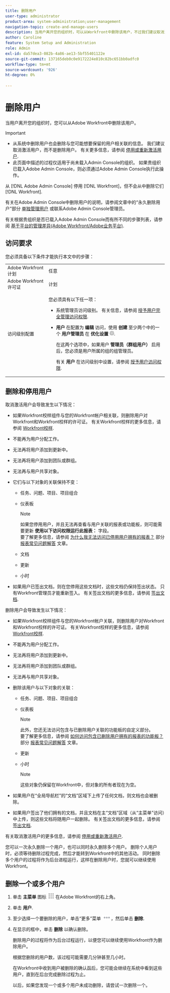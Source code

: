 ```yaml
---
title: 删除用户
user-type: administrator
product-area: system-administration;user-management
navigation-topic: create-and-manage-users
description: 当用户离开您的组织时，可以从Workfront中删除该用户，不过我们建议取消激活用户，而不是删除他们。
author: Caroline
feature: System Setup and Administration
role: Admin
exl-id: da57dea3-082b-4a86-ae13-5bf55401122e
source-git-commit: 137165deb0c0e9172224e810c82bc651bb0adfc0
workflow-type: tm+mt
source-wordcount: '926'
ht-degree: 0%

---
```


# 删除用户

当用户离开您的组织时，您可以从Adobe Workfront中删除该用户。

>[!IMPORTANT]
>
>* 从系统中删除用户也会删除与您可能想要保留的用户相关联的信息。 我们建议取消激活用户，而不是删除用户。 有关更多信息，请参阅 [停用或重新激活用户](../../../administration-and-setup/add-users/create-and-manage-users/deactivate-a-user.md).
>* 此页面中描述的过程仅适用于尚未载入Admin Console的组织。 如果贵组织已载入Adobe Admin Console，则必须通过Adobe Admin Console执行此操作。
>
>从 [!DNL Adobe Admin Console] 停用 [!DNL Workfront]，但不会从中删除它们 [!DNL Workfront].
>
>  有关在Adobe Admin Console中删除用户的说明，请参阅文章中的“永久删除用户”部分 [单独管理用户](https://helpx.adobe.com/enterprise/using/manage-users-individually.html) 或联系Adobe Admin Console管理员。
>
>  有关根据贵组织是否已载入Adobe Admin Console而有所不同的步骤列表，请参阅 [基于平台的管理差异(Adobe Workfront/Adobe业务平台)](../../../administration-and-setup/get-started-wf-administration/actions-in-admin-console.md).

## 访问要求

您必须具备以下条件才能执行本文中的步骤：

<table style="table-layout:auto"> 
 <col> 
 <col> 
 <tbody> 
  <tr> 
   <td role="rowheader">Adobe Workfront计划</td> 
   <td>任意</td> 
  </tr> 
  <tr> 
   <td role="rowheader">Adobe Workfront许可证</td> 
   <td>计划</td> 
  </tr> 
  <tr> 
   <td role="rowheader">访问级别配置</td> 
   <td> <p>您必须具有以下任一项：</p> 
    <ul> 
     <li> <p>系统管理员访问级别。 有关信息，请参阅 <a href="../../../administration-and-setup/add-users/configure-and-grant-access/grant-a-user-full-administrative-access.md" class="MCXref xref">授予用户完全管理访问权限</a>. </p> </li> 
     <li> <p><b>用户</b> 在配置为 <b>编辑</b> 访问，使用 <b>创建</b> 至少两个中的一个 <b>用户管理员</b> 在 <b>优化设置</b> <img src="assets/gear-icon-in-access-levels.png">. </p> <p>在这两个选项中，如果用户 <b>管理员（群组用户）</b> 启用后，您必须是用户所属的组的组管理员。</p> <p>有关 <b>用户</b> 在访问级别中设置，请参阅 <a href="../../../administration-and-setup/add-users/configure-and-grant-access/grant-access-other-users.md" class="MCXref xref">授予用户访问权限</a>.</p> </li> 
    </ul> </td> 
  </tr> 
 </tbody> 
</table>

## 删除和停用用户

取消激活用户会导致发生以下情况：

* 如果Workfront校样组件与您的Workfront帐户相关联，则删除用户对Workfront和Workfront校样的许可证。 有关Workfront校样的更多信息，请参阅 [Workfront校样](../../../workfront-proof/workfront-proof.md).
* 不能再为用户分配工作。
* 无法再将用户添加到更新中。
* 无法再将用户添加到团队或群组。
* 无法再与用户共享对象。
* 它们与以下对象的关联保持不变：

   * 任务、问题、项目、项目组合
   * 仪表板

      >[!NOTE]
      >
      >如果您停用用户，并且无法再查看与用户关联的报表或功能板，则可能需要更新 **使用以下访问权限运行此报表：** 字段。\
      >要了解更多信息，请参阅 [为什么我无法访问已停用用户拥有的报表？](../../../reports-and-dashboards/reports/tips-tricks-and-troubleshooting/reports-faq.md#why) 部分 [报表常见问题解答](../../../reports-and-dashboards/reports/tips-tricks-and-troubleshooting/reports-faq.md) 文章。

   * 文档
   * 更新
   * 小时

* 如果用户已签出文档，则在您停用这些文档时，这些文档仍保持签出状态。 只有Workfront管理员才能重新签入。 有关签出文档的更多信息，请参阅 [签出文档](../../../documents/managing-documents/check-out-documents.md).

删除用户会导致发生以下情况：

* 如果Workfront校样组件与您的Workfront帐户关联，则删除用户对Workfront和Workfront校样的许可证。 有关Workfront校样的更多信息，请参阅 [Workfront校样](../../../workfront-proof/workfront-proof.md).
* 不能再为用户分配工作。
* 无法再将用户添加到更新中。
* 无法再将用户添加到团队或群组。
* 无法再与用户共享对象。
* 删除该用户与以下对象的关联：

   * 任务、问题、项目、项目组合
   * 仪表板

      >[!NOTE]
      >
      >此外，您还无法访问包含与已删除用户关联的功能板的自定义部分。\
      >要了解更多信息，请参阅 [如何访问包含已删除用户拥有的报表的功能板？](../../../reports-and-dashboards/reports/tips-tricks-and-troubleshooting/reports-faq.md#how) 部分 [报表常见问题解答](../../../reports-and-dashboards/reports/tips-tricks-and-troubleshooting/reports-faq.md) 文章。

   * 更新
   * 小时

      >[!NOTE]
      >
      >这些对象仍保留在Workfront中，但对象的所有者现在为空。

* 如果用户在“全局导航栏”的“文档”区域下上传了任何文档，则文档也会被删除。
* 如果用户签出了他们拥有的文档，并且文档在主“文档”区域（从“主菜单”访问）中上传，则这些文档将随用户一起删除。 有关签出文档的更多信息，请参阅 [签出文档](../../../documents/managing-documents/check-out-documents.md).

有关取消激活用户的更多信息，请参阅 [停用或重新激活用户](../../../administration-and-setup/add-users/create-and-manage-users/deactivate-a-user.md).

您可以一次永久删除一个用户，也可以同时永久删除多个用户。 删除个人用户时，必须等待删除过程完成，然后才能转到Workfront中的其他活动。 同时删除多个用户的过程将作为后台进程运行，这样在删除用户时，您就可以继续使用Workfront。

## 删除一个或多个用户

1. 单击 **主菜单** 图标 ![](assets/main-menu-icon.png) 在Adobe Workfront的右上角。

1. 单击 **用户**.
1. 至少选择一个要删除的用户，单击“更多”菜单 ![](assets/more-icon.png)，然后单击 **删除**.
1. 在显示的框中，单击 **删除** 以确认删除。

   删除用户的过程将作为后台过程运行，以便您可以继续使用Workfront作为删除用户。

   根据您删除的用户数，该过程可能需要几分钟甚至几小时。

   在Workfront中收到用户被删除的确认函后，您可能会继续在系统中看到这些用户，直到在后台完成删除过程为止。

   以后，如果您发现一个或多个用户未成功删除，请尝试一次删除一个。
